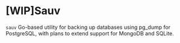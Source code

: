 # [WIP]Sauv

`sauv` Go-based utility for backing up databases using pg_dump for PostgreSQL,
with plans to extend support for MongoDB and SQLite.
